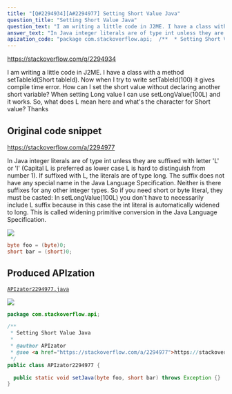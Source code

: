 ```yaml
---
title: "[Q#2294934][A#2294977] Setting Short Value Java"
question_title: "Setting Short Value Java"
question_text: "I am writing a little code in J2ME. I have a class with a method setTableId(Short tableId). Now when I try to write setTableId(100) it gives compile time error. How can I set the short value without declaring another short variable? When setting Long value I can use setLongValue(100L) and it works. So, what does L mean here and what's the character for Short value? Thanks"
answer_text: "In Java integer literals are of type int unless they are suffixed with letter 'L' or 'l' (Capital L is preferred as lower case L is hard to distinguish from number 1). If suffixed with L, the literals are of type long. The suffix does not have any special name in the Java Language Specification. Neither is there suffixes for any other integer types. So if you need short or byte literal, they must be casted: In setLongValue(100L) you don't have to necessarily include L suffix because in this case the int literal is automatically widened to long. This is called widening primitive conversion in the Java Language Specification."
apization_code: "package com.stackoverflow.api;  /**  * Setting Short Value Java  *  * @author APIzator  * @see <a href=\"https://stackoverflow.com/a/2294977\">https://stackoverflow.com/a/2294977</a>  */ public class APIzator2294977 {    public static void setJava(byte foo, short bar) throws Exception {} }"
---
```


https://stackoverflow.com/q/2294934

I am writing a little code in J2ME. I have a class with a method setTableId(Short tableId). Now when I try to write setTableId(100) it gives compile time error. How can I set the short value without declaring another short variable?
When setting Long value I can use setLongValue(100L) and it works. So, what does L mean here and what&#x27;s the character for Short value?
Thanks



## Original code snippet

https://stackoverflow.com/a/2294977

In Java integer literals are of type int unless they are suffixed with letter &#x27;L&#x27; or &#x27;l&#x27; (Capital L is preferred as lower case L is hard to distinguish from number 1). If suffixed with L, the literals are of type long.
The suffix does not have any special name in the Java Language Specification. Neither is there suffixes for any other integer types. So if you need short or byte literal, they must be casted:
In setLongValue(100L) you don&#x27;t have to necessarily include L suffix because in this case the int literal is automatically widened to long. This is called widening primitive conversion in the Java Language Specification.

<div class="code-logo"><img src="/stackoverflow.png" /></div>

```java
byte foo = (byte)0;
short bar = (short)0;
```

## Produced APIzation

[`APIzator2294977.java`](https://github.com/pasqualesalza/apization-temp/raw/main/data/search/APIzator2294977.java)

<div class="code-logo"><img src="/apizator.png" /></div>

```java
package com.stackoverflow.api;

/**
 * Setting Short Value Java
 *
 * @author APIzator
 * @see <a href="https://stackoverflow.com/a/2294977">https://stackoverflow.com/a/2294977</a>
 */
public class APIzator2294977 {

  public static void setJava(byte foo, short bar) throws Exception {}
}

```